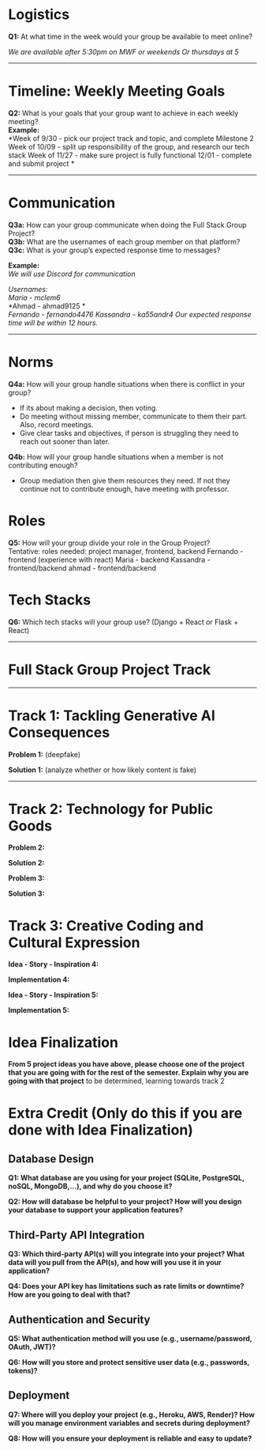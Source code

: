 # Logistics  

**Q1:** At what time in the week would your group be available to meet online?  

*We are available after 5:30pm on MWF or weekends 
Or thursdays at 5*  

---

# Timeline: Weekly Meeting Goals  

**Q2:** What is your goals that your group want to achieve in each weekly meeting?  
**Example:**  
*Week of 9/30 - pick our project track and topic, and complete Milestone 2
Week of 10/09 - split up responsibility of the group, and research our tech stack
Week of 11/27 - make sure project is fully functional 
12/01 - complete and submit project *  

---

# Communication  

**Q3a:** How can your group communicate when doing the Full Stack Group Project?  
**Q3b:** What are the usernames of each group member on that platform?  
**Q3c:** What is your group’s expected response time to messages?  

**Example:**  
*We will use Discord for communication*  

*Usernames:*  
*Maria - mclem6*  
*Ahmad - ahmad9125 *  
*Fernando - fernando4476* 
*Kassandra - ka55andr4* 
*Our expected response time will be within 12 hours.*  

---

# Norms  

**Q4a:** How will your group handle situations when there is conflict in your group?  
- If its about making a decision, then voting. 
- Do meeting without missing member, communicate to them their part. Also, record meetings.
- Give clear tasks and objectives, if person is struggling they need to reach out sooner than later.

**Q4b:** How will your group handle situations when a member is not contributing enough?  
- Group mediation then give them resources they need. If not they continue not to contribute enough, have meeting with professor. 


# Roles  

**Q5:** How will your group divide your role in the Group Project?  
Tentative: 
roles needed: project manager, frontend, backend
 Fernando - frontend (experience with react)
 Maria - backend
 Kassandra - frontend/backend
 ahmad - frontend/backend


# Tech Stacks

**Q6:** Which tech stacks will your group use? (Django + React or Flask + React)

---
# Full Stack Group Project Track  
---

# Track 1: Tackling Generative AI Consequences
**Problem 1:**  (deepfake)

**Solution 1:** (analyze whether or how likely content is fake)

---

# Track 2: Technology for Public Goods 

**Problem 2:**

**Solution 2:** 

**Problem 3:** 

**Solution 3:**  

# Track 3: Creative Coding and Cultural Expression

**Idea - Story - Inspiration 4:**

**Implementation 4:**

**Idea - Story - Inspiration 5:**

**Implementation 5:**


# Idea Finalization

**From 5 project ideas you have above, please choose one of the project that you are going with for the rest of the semester. Explain why you are going with that project**
to be determined, learning towards track 2
# Extra Credit (Only do this if you are done with Idea Finalization)

## Database Design

**Q1: What database are you using for your project (SQLite, PostgreSQL, noSQL, MongoDB,...), and why do you choose it?**

**Q2: How will database be helpful to your project? How will you design your database to support your application features?**

## Third-Party API Integration

**Q3: Which third-party API(s) will you integrate into your project? What data will you pull from the API(s), and how will you use it in your application?**

**Q4: Does your API key has limitations such as rate limits or downtime? How are you going to deal with that?**

## Authentication and Security

**Q5: What authentication method will you use (e.g., username/password, OAuth, JWT)?**

**Q6: How will you store and protect sensitive user data (e.g., passwords, tokens)?**

## Deployment

**Q7: Where will you deploy your project (e.g., Heroku, AWS, Render)? How will you manage environment variables and secrets during deployment?**

**Q8: How will you ensure your deployment is reliable and easy to update?**

